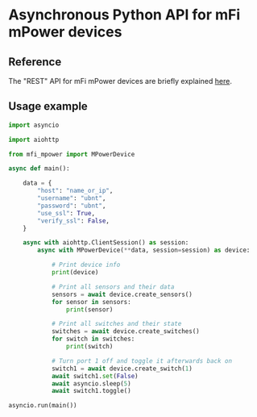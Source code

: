# Asynchronous Python API for mFi mPower devices

## Reference
The "REST" API for mFi mPower devices are briefly explained [here](https://community.ui.com/questions/mPower-mFi-Switch-and-mFi-In-Wall-Outlet-HTTP-API/824c1c63-b7e6-44ed-b19a-f1d68cd07269).

## Usage example
```python
import asyncio

import aiohttp

from mfi_mpower import MPowerDevice

async def main():

    data = {
        "host": "name_or_ip",
        "username": "ubnt",
        "password": "ubnt",
        "use_ssl": True,
        "verify_ssl": False,
    }

    async with aiohttp.ClientSession() as session:
        async with MPowerDevice(**data, session=session) as device:

            # Print device info
            print(device)

            # Print all sensors and their data
            sensors = await device.create_sensors()
            for sensor in sensors:
                print(sensor)

            # Print all switches and their state
            switches = await device.create_switches()
            for switch in switches:
                print(switch)

            # Turn port 1 off and toggle it afterwards back on
            switch1 = await device.create_switch(1)
            await switch1.set(False)
            await asyncio.sleep(5)
            await switch1.toggle()

asyncio.run(main())
```